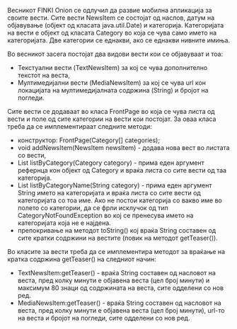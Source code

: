 Весникот FINKI Onion се одлучил да развие мобилна апликација за своите вести. Сите вести NewsItem се состојат од наслов, датум на објавување (објект од класата java.util.Date) и категорија. Категоријата на вести е објект од класата Category во која се чува само името на категоријата. Две категории се еднакви, ако се еднакви нивните имиња.

Во весникот засега постојат два видови вести кои се објавуваат и тоа:

* Текстуални вести (TextNewsItem) за кој се чува дополнително текстот на веста,
* Мултимедијални вести (MediaNewsItem) за кој се чува url кон локацијата на мултимедијалната содржина (String) и бројот на погледи.

Сите вести се додаваат во класа FrontPage во која се чува листа од вести и поле од сите категории на вести кои постојат. За оваа класа треба да се имплементираат следните методи:

* конструктор: FrontPage(Category[] categories);
* void addNewsItem(NewsItem newsItem) - додава нова вест во листата со вести,
* List<NewsItem> listByCategory(Category category) - прима еден аргумент рефернца кон објект од Category и враќа листа со сите вести од таа категорија.
* List<NewsItem> listByCategoryName(String category) - прима еден аргумент String името на категоријата и враќа листа со сите вести од категоријата со тоа име. Ако не постои категорија со вакво име во полето со категории, да се фрли исклучок од тип CategoryNotFoundException во кој се пренесува името на категоријата која не е најдена.
* препокривање на методот toString() кој враќа String составен од сите кратки содржини на вестите (повик на методот getTeaser()).

Во класите за вести треба да се имплементира методот за враќање на кратка содржина getTeaser() на следниот начин:

* TextNewsItem:getTeaser() - враќа String составен од насловот на веста, пред колку минути е објавена веста (цел број минути) и максимум 80 знаци од содржината на веста, сите одделени со нов ред.
* MediaNewsItem:getTeaser() - враќа String составен од насловот на веста, пред колку минути е објавена веста (цел број минути), url-то на веста и бројот на погледи, сите одделени со нов ред.